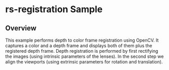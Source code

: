 # rs-registration Sample

## Overview
This example performs depth to color frame registration using OpenCV. It captures a color and a depth frame and displays both of them plus the registered depth frame.
Depth registration is performed by first rectifying the images (using intrinsic parameters of the lenses).
In the second step we align the viewports (using extrinsic parameters for rotation and translation).
